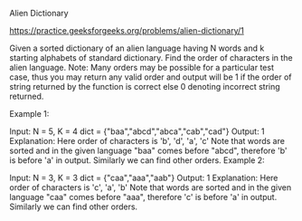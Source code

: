 Alien Dictionary

https://practice.geeksforgeeks.org/problems/alien-dictionary/1


Given a sorted dictionary of an alien language having N words and k starting alphabets of standard dictionary. Find the order of characters in the alien language.
Note: Many orders may be possible for a particular test case, thus you may return any valid order and output will be 1 if the order of string returned by the function is correct else 0 denoting incorrect string returned.
 


Example 1:

Input: 
N = 5, K = 4
dict = {"baa","abcd","abca","cab","cad"}
Output:
1
Explanation:
Here order of characters is 
'b', 'd', 'a', 'c' Note that words are sorted 
and in the given language "baa" comes before 
"abcd", therefore 'b' is before 'a' in output.
Similarly we can find other orders.
Example 2:

Input: 
N = 3, K = 3
dict = {"caa","aaa","aab"}
Output:
1
Explanation:
Here order of characters is
'c', 'a', 'b' Note that words are sorted
and in the given language "caa" comes before
"aaa", therefore 'c' is before 'a' in output.
Similarly we can find other orders.
